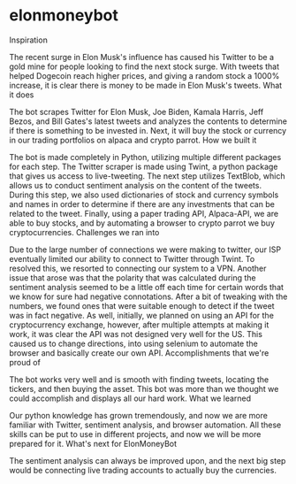 # elonmoneybot


Inspiration

The recent surge in Elon Musk's influence has caused his Twitter to be a gold mine for people looking to find the next stock surge. With tweets that helped Dogecoin reach higher prices, and giving a random stock a 1000% increase, it is clear there is money to be made in Elon Musk's tweets.
What it does

The bot scrapes Twitter for Elon Musk, Joe Biden, Kamala Harris, Jeff Bezos, and Bill Gates's latest tweets and analyzes the contents to determine if there is something to be invested in. Next, it will buy the stock or currency in our trading portfolios on alpaca and crypto parrot.
How we built it

The bot is made completely in Python, utilizing multiple different packages for each step. The Twitter scraper is made using Twint, a python package that gives us access to live-tweeting. The next step utilizes TextBlob, which allows us to conduct sentiment analysis on the content of the tweets. During this step, we also used dictionaries of stock and currency symbols and names in order to determine if there are any investments that can be related to the tweet. Finally, using a paper trading API, Alpaca-API, we are able to buy stocks, and by automating a browser to crypto parrot we buy cryptocurrencies.
Challenges we ran into

Due to the large number of connections we were making to twitter, our ISP eventually limited our ability to connect to Twitter through Twint. To resolved this, we resorted to connecting our system to a VPN. Another issue that arose was that the polarity that was calculated during the sentiment analysis seemed to be a little off each time for certain words that we know for sure had negative connotations. After a bit of tweaking with the numbers, we found ones that were suitable enough to detect if the tweet was in fact negative. As well, initially, we planned on using an API for the cryptocurrency exchange, however, after multiple attempts at making it work, it was clear the API was not designed very well for the US. This caused us to change directions, into using selenium to automate the browser and basically create our own API.
Accomplishments that we're proud of

The bot works very well and is smooth with finding tweets, locating the tickers, and then buying the asset. This bot was more than we thought we could accomplish and displays all our hard work.
What we learned

Our python knowledge has grown tremendously, and now we are more familiar with Twitter, sentiment analysis, and browser automation. All these skills can be put to use in different projects, and now we will be more prepared for it.
What's next for ElonMoneyBot

The sentiment analysis can always be improved upon, and the next big step would be connecting live trading accounts to actually buy the currencies.
